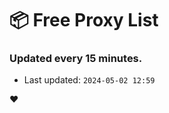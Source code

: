 # :package: Free Proxy List
### Updated every 15 minutes.

- Last updated: `2024-05-02 12:59`

:heart:
